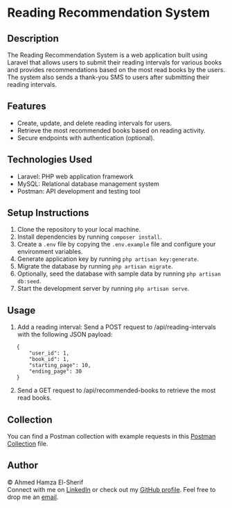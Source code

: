 # Reading Recommendation System

## Description
The Reading Recommendation System is a web application built using Laravel that allows users to submit their reading intervals for various books and provides recommendations based on the most read books by the users. The system also sends a thank-you SMS to users after submitting their reading intervals.

## Features
- Create, update, and delete reading intervals for users.
- Retrieve the most recommended books based on reading activity.
- Secure endpoints with authentication (optional).

## Technologies Used
- Laravel: PHP web application framework
- MySQL: Relational database management system
- Postman: API development and testing tool

## Setup Instructions
1. Clone the repository to your local machine.
2. Install dependencies by running `composer install`.
3. Create a `.env` file by copying the `.env.example` file and configure your environment variables.
4. Generate application key by running `php artisan key:generate`.
5. Migrate the database by running `php artisan migrate`.
6. Optionally, seed the database with sample data by running `php artisan db:seed`.
7. Start the development server by running `php artisan serve`.

## Usage
1. Add a reading interval: Send a POST request to /api/reading-intervals with the following JSON payload:

 ```
    {
        "user_id": 1,
        "book_id": 1,
        "starting_page": 10,
        "ending_page": 30
    }

 ```
2. Send a GET request to /api/recommended-books to retrieve the most read books. 

## Collection

You can find a Postman collection with example requests in this [Postman Collection](https://github.com/0xelsherif/Reading-Recommendation-System/blob/master/postman_collection.json) file.

## Author

&copy; Ahmed Hamza El-Sherif <br>
Connect with me on [LinkedIn](https://www.linkedin.com/in/0xelsherif/) or check out my [GitHub profile](https://github.com/0xelsherif/). Feel free to drop me an [email](mailto:dev.ahmedelsherif@gmail.com).